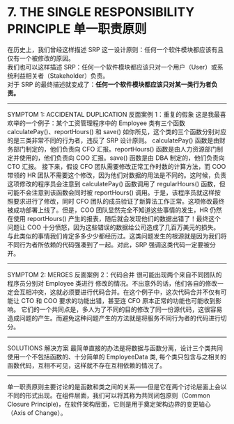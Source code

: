 # 7. THE SINGLE RESPONSIBILITY PRINCIPLE 单一职责原则      

在历史上，我们曾经这样描述 SRP 这一设计原则：任何一个软件模块都应该有且仅有一个被修改的原因。     
我们也可以这样描述 SRP：任何一个软件模块都应该只对一个用户（User）或系统利益相关者（Stakeholder）负责。     
对于 SRP 的最终描述就变成了：<b>任何一个软件模块都应该只对某一类行为者负责。</b>    

<hr>
SYMPTOM 1: ACCIDENTAL DUPLICATION 反面案例 1：重复的假象   
这是我最喜欢举的一个例子：某个工资管理程序中的 Employee 类有三个函数 calculatePay()、reportHours() 和 save()    
如你所见，这个类的三个函数分别对应的是三类非常不同的行为者，违反了 SRP 设计原则。    
calculatePay() 函数是由财务部门制定的，他们负责向 CFO 汇报。reportHours() 函数是由人力资源部门制定并使用的，他们负责向 COO 汇报。save() 函数是由 DBA 制定的，他们负责向 CTO 汇报。     
接下来，假设 CFO 团队需要修改正常工作时数的计算方法，而 COO 带领的 HR 团队不需要这个修改，因为他们对数据的用法是不同的。这时候，负责这项修改的程序员会注意到 calculatePay() 函数调用了 regularHours() 函数，但可能不会注意到该函数会同时被 reportHours() 调用。于是，该程序员就这样按照要求进行了修改，同时 CFO 团队的成员验证了新算法工作正常。这项修改最终被成功部署上线了。但是，COO 团队显然完全不知道这些事情的发生，HR 仍然在使用 reportHours() 产生的报表，随后就会发现他们的数据出错了！最终这个问题让 COO 十分愤怒，因为这些错误的数据给公司造成了几百万美元的损失。    
与此类似的事情我们肯定多多少少都经历过。这类问题发生的根源就是因为我们将不同行为者所依赖的代码强凑到了一起。对此，SRP 强调这类代码一定要被分开。    

<hr>    
SYMPTOM 2: MERGES 反面案例 2：代码合井    
很可能出现两个来自不同团队的程序员分别对 Employee 类进行 修改的情况。不出意外的话，他们各自的修改一定会互相冲突，这就必须要进行代码合并。在这个例子中，这次代码合并不仅有可能让 CTO 和 COO 要求的功能出错，甚至连 CFO 原本正常的功能也可能收到影响。     
它们的一个共同点是，多人为了不同的目的修改了同一份源代码，这很容易造成问题的产生。而避免这种问题产生的方法就是将服务不同行为者的代码进行切分。        

<hr>
SOLUTIONS 解决方案    
最简单直接的办法是将数据与函数分离，设计三个类共同使用一个不包括函数的、十分简单的 EmployeeData 类, 每个类只包含与之相关的函数代码，互相不可见，这样就不存在互相依赖的情况了。    

<hr>   
单一职责原则主要讨论的是函数和类之间的关系——但是它在两个讨论层面上会以不同的形式出现。在组件层面，我们可以将其称为共同闭包原则（Common Closure Principle)，在软件架构层面，它则是用于奠定架构边界的变更轴心（Axis of Change）。    

